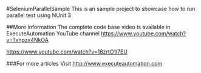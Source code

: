 #SeleniumParallelSample
This is an sample project to showcase how to run parallel test using NUnit 3

##More Information
The complete code base video is available in ExecuteAutomation YouTube channel 
https://www.youtube.com/watch?v=Txhpzx4NkOA

https://www.youtube.com/watch?v=18zrtO1l7EU

###For more articles
Visit http://www.executeautomation.com


